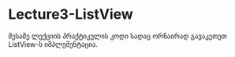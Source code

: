 # Lecture3-ListView
მესამე ლექციის პრაქტიკულის კოდი სადაც ორნაირად გავაკეთეთ ListView-ს იმპლემენტაცია.
